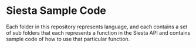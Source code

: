 # Siesta Sample Code

Each folder in this repository represents language, and each contains a set of
sub folders that each represents a function in the Siesta API and contains
sample code of how to use that particular function.

